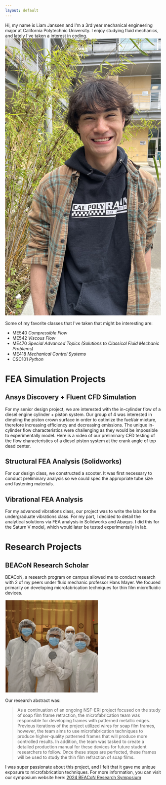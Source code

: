 ```yaml
---
layout: default
---
```

Hi, my name is Liam Janssen and I'm a 3rd year mechanical engineering major at California Polytechnic University. I enjoy studying fluid mechanics, and lately I've taken a interest in coding.
![Octocat](https://raw.githubusercontent.com/lijansse/45s/master/assets/images/profile.jpg)

Some of my favorite classes that I've taken that might be interesting are:

* ME540 _Compressible Flow_
* ME542 _Viscous Flow_
* ME470 _Special Advanced Topics (Solutions to Classical Fluid Mechanic Problems)_
* ME418 _Mechanical Control Systems_
* CSC101 _Python_

# FEA Simulation Projects

## Ansys Discovery + Fluent CFD Simulation

For my senior design project, we are interested with the in-cylinder flow of a diesel engine cylinder + piston system. Our group of 4 was interested in dimpling the piston crown surface in order to optimize the fuel/air mixture, therefore increasing efficiency and decreasing emissions. The unique in-cylinder flow characteristics were challenging as they would be impossible to experimentally model.
Here is a video of our preliminary CFD testing of the flow characteristics of a diesel piston system at the crank angle of top dead center.

## Structural FEA Analysis (Solidworks)

For our design class, we constructed a scooter. It was first necessary to conduct preliminary analysis so we could spec the appropriate tube size and fastening materials.

## Vibrational FEA Analysis

For my advanced vibrations class, our project was to write the labs for the undergraduate vibrations class. For my part, I decided to detail the analytical solutions via FEA analysis in Solidworks and Abaqus. I did this for the Saturn V model, which would later be tested experimentally in lab.

# Research Projects

## BEACoN Research Scholar

BEACoN, a research program on campus allowed me to conduct research with 2 of my peers under fluid mechanic professor Hans Mayer. We focused primarily on developing microfabrication techniques for thin film microfluidic devices.

<img src=https://raw.githubusercontent.com/lijansse/45s/master/assets/images/Cleanroom alt="Description" width="300" height="300">

Our research abstract was:
>As a continuation of an ongoing NSF-ERI project focused on the study of soap film frame retraction, the microfabrication team was responsible for developing frames with patterned metallic edges. Previous iterations of the project utilized wires for soap film frames, however, the team aims to use microfabrication techniques to produce higher-quality patterned frames that will produce more controlled results. In addition, the team was tasked to create a detailed production manual for these devices for future student researchers to follow. Once these steps are perfected, these frames will be used to study the thin film refraction of soap films.
>
I was super passionate about this project, and I felt that it gave me unique exposure to microfabrication techniques. For more information, you can visit our symposium website here: [2024 BEACoN Research Symposium](https://diversity.calpoly.edu/2024-beacon-research-symposium#Hans%20Mayer)

